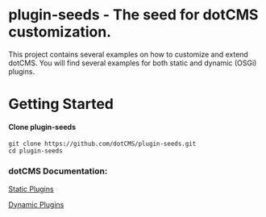 # plugin-seeds - The seed for dotCMS customization.

This project contains several examples on how to customize and extend dotCMS. You will find several examples for both static and dynamic (OSGi) plugins.

# Getting Started

#### Clone plugin-seeds
```
git clone https://github.com/dotCMS/plugin-seeds.git
cd plugin-seeds
```

### dotCMS Documentation:
[Static Plugins](https://dotcms.com/docs/latest/static-plugins)

[Dynamic Plugins](https://dotcms.com/docs/latest/osgi-plugins)
